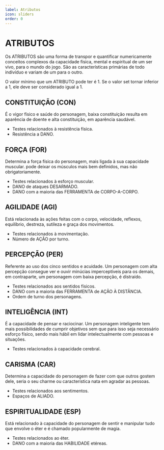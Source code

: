 ```yaml
---
label: Atributos
icon: sliders
order: 0
---
```


# ATRIBUTOS

Os ATRIBUTOS são uma forma de transpor e quantificar numericamente conceitos complexos da capacidade física, mental e espiritual de um ser vivo, para o mundo do jogo. São as características primárias de todo indivíduo e variam de um para o outro.

O valor mínimo que um ATRIBUTO pode ter é 1. Se o valor set tornar inferior a 1, ele deve ser considerado igual a 1.

## CONSTITUIÇÃO (CON)
É o vigor físico e saúde do personagem, baixa constituição resulta em aparência de doente e alta constituição, em aparência saudável.

* Testes relacionados à resistência física.
* Resistência a DANO.

## FORÇA (FOR)
Determina a força física do personagem, mais ligada à sua capacidade muscular. pode deixar os músculos mais bem definidos, mas não obrigatoriamente.

* Testes relacionados à esforço muscular.
* DANO de ataques DESARMADO.
* DANO com a maioria das FERRAMENTA de CORPO-A-CORPO.

## AGILIDADE (AGI)
Está relacionada às ações feitas com o corpo, velocidade, reflexos, equilíbrio, destreza, sutileza e graça dos movimentos.

* Testes relacionados à movimentação.
* Número de AÇÃO por turno.

## PERCEPÇÃO (PER)
Referente ao uso dos cinco sentidos e acuidade. Um personagem com alta percepção consegue ver e ouvir minúcias imperceptíveis para os demais, em contraparte, um personagem com baixa percepção, é distraído.

* Testes relacionados aos sentidos físicos.
* DANO com a maioria das FERRAMENTA de AÇÃO À DISTÂNCIA.
* Ordem de turno dos personagens.

## INTELIGÊNCIA (INT)
É a capacidade de pensar e raciocinar. Um personagem inteligente tem mais possibilidades de cumprir objetivos sem que para isso seja necessário esforço físico, sendo mais hábil em lidar intelectualmente com pessoas e situações.

* Testes relacionados à capacidade cerebral.

## CARISMA (CAR)
Determina a capacidade do personagem de fazer com que outros gostem dele, seria o seu charme ou característica nata em agradar as pessoas.

* Testes relacionados aos sentimentos.
* Espaços de ALIADO.

## ESPIRITUALIDADE (ESP)
Está relacionado à capacidade do personagem de sentir e manipular tudo que envolve o éter e é chamado popularmente de magia.

* Testes relacionados ao éter.
* DANO com a maioria das HABILIDADE etéreas.
